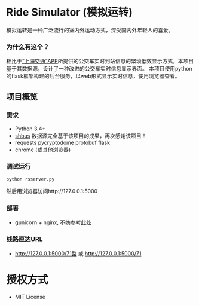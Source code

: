 # Ride Simulator (模拟运转)

模拟运转是一种广泛流行的室内外运动方式，深受国内外年轻人的喜爱。

### 为什么有这个？

相比于[“上海交通”APP](http://jtw.sh.gov.cn/shjtsjkhd/index.html)所提供的公交车实时到站信息的繁琐低效显示方式，本项目基于其数据源，设计了一种改进的公交车实时信息显示界面。
本项目使用python的flask框架构建的后台服务，以web形式显示实时信息，使用浏览器查看。

## 项目概览

### 需求

+ Python 3.4+
+ [shbus](https://github.com/hebingchang/shanghai-realtime-bus) 数据源完全基于该项目的成果，再次感谢该项目！
+ requests pycryptodome protobuf flask
+ chrome (或其他浏览器)

### 调试运行

	python rsserver.py
	
然后用浏览器访问http://127.0.0.1:5000

### 部署

+ gunicorn + nginx, 不妨参考[此处](https://spacewander.github.io/explore-flask-zh/13-deployment.html)

### 线路直达URL

+ http://127.0.0.1:5000/71路 或 http://127.0.0.1:5000/71

# 授权方式

+ MIT License


